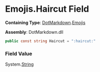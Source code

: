 # Emojis\.Haircut Field

**Containing Type**: [DotMarkdown](../../README.md)\.[Emojis](../README.md)

**Assembly**: DotMarkdown\.dll

```csharp
public const string Haircut = ":haircut:"
```

### Field Value

System\.[String](https://docs.microsoft.com/en-us/dotnet/api/system.string)